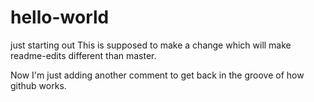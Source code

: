 # hello-world
just starting out
This is supposed to make a change which will make readme-edits different than master.

Now I'm just adding another comment to get back in the groove of how github works.
